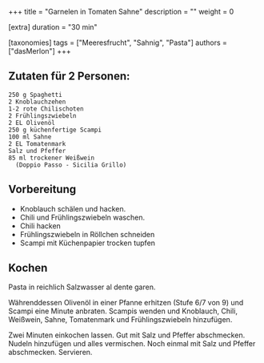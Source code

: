 +++
title = "Garnelen in Tomaten Sahne"
description = ""
weight = 0

[extra]
duration = "30 min"

[taxonomies]
tags = ["Meeresfrucht", "Sahnig", "Pasta"]
authors = ["dasMerlon"]
+++

## Zutaten für 2 Personen:

```
250 g Spaghetti
2 Knoblauchzehen
1-2 rote Chilischoten
2 Frühlingszwiebeln
2 EL Olivenöl
250 g küchenfertige Scampi
100 ml Sahne
2 EL Tomatenmark
Salz und Pfeffer
85 ml trockener Weißwein
  (Doppio Passo - Sicilia Grillo)
```

## Vorbereitung

- Knoblauch schälen und hacken.
- Chili und Frühlingszwiebeln waschen.
- Chili hacken
- Frühlingszwiebeln in Röllchen schneiden
- Scampi mit Küchenpapier trocken tupfen

## Kochen

Pasta in reichlich Salzwasser al dente garen.

Währenddessen Olivenöl in einer Pfanne erhitzen (Stufe 6/7 von 9) und Scampi eine Minute anbraten.
Scampis wenden und Knoblauch, Chili, Weißwein, Sahne, Tomatenmark und Frühlingszwiebeln hinzufügen.

Zwei Minuten einkochen lassen. Gut mit Salz und Pfeffer abschmecken.
Nudeln hinzufügen und alles vermischen. Noch einmal mit Salz und Pfeffer abschmecken. Servieren.
